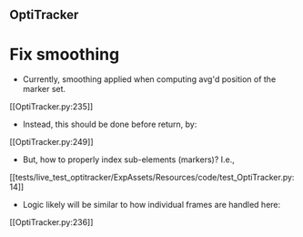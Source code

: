 
OptiTracker
---

# Fix smoothing

- Currently, smoothing applied when computing avg'd position of the marker set.

[[OptiTracker.py:235]]
- Instead, this should be done before return, by:

[[OptiTracker.py:249]]

- But, how to properly index sub-elements (markers)? I.e.,

[[tests/live_test_optitracker/ExpAssets/Resources/code/test_OptiTracker.py:14]]

- Logic likely will be similar to how individual frames are handled here:

[[OptiTracker.py:236]]
